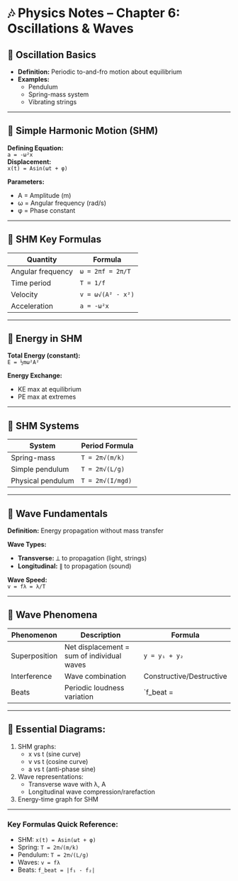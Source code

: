 # 🎶 Physics Notes – Chapter 6: Oscillations & Waves

## 📍 Oscillation Basics
- **Definition:** Periodic to-and-fro motion about equilibrium
- **Examples:**
  - Pendulum
  - Spring-mass system
  - Vibrating strings

---

## 📍 Simple Harmonic Motion (SHM)
**Defining Equation:**  
`a = -ω²x`  
**Displacement:**  
`x(t) = Asin(ωt + φ)`  

**Parameters:**
- A = Amplitude (m)
- ω = Angular frequency (rad/s)
- φ = Phase constant

---

## 📍 SHM Key Formulas
| Quantity | Formula |
|----------|---------|
| Angular frequency | `ω = 2πf = 2π/T` |
| Time period | `T = 1/f` |
| Velocity | `v = ω√(A² - x²)` |
| Acceleration | `a = -ω²x` |

---

## 📍 Energy in SHM
**Total Energy (constant):**  
`E = ½mω²A²`  

**Energy Exchange:**
- KE max at equilibrium
- PE max at extremes

---

## 📍 SHM Systems
| System | Period Formula |
|--------|----------------|
| Spring-mass | `T = 2π√(m/k)` |
| Simple pendulum | `T = 2π√(L/g)` |
| Physical pendulum | `T = 2π√(I/mgd)` |

---

## 📍 Wave Fundamentals
**Definition:** Energy propagation without mass transfer  

**Wave Types:**
- **Transverse:** ⟂ to propagation (light, strings)
- **Longitudinal:** ∥ to propagation (sound)

**Wave Speed:**  
`v = fλ = λ/T`

---

## 📍 Wave Phenomena
| Phenomenon | Description | Formula |
|------------|-------------|---------|
| Superposition | Net displacement = sum of individual waves | `y = y₁ + y₂` |
| Interference | Wave combination | Constructive/Destructive |
| Beats | Periodic loudness variation | `f_beat = |f₁ - f₂|` |

---

## 📝 Essential Diagrams:
1. SHM graphs:
   - x vs t (sine curve)
   - v vs t (cosine curve)
   - a vs t (anti-phase sine)
2. Wave representations:
   - Transverse wave with λ, A
   - Longitudinal wave compression/rarefaction
3. Energy-time graph for SHM

---

### Key Formulas Quick Reference:
- SHM: `x(t) = Asin(ωt + φ)`
- Spring: `T = 2π√(m/k)`
- Pendulum: `T = 2π√(L/g)`
- Waves: `v = fλ`
- Beats: `f_beat = |f₁ - f₂|`